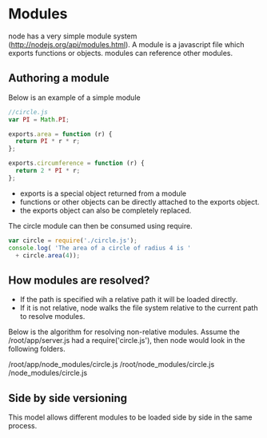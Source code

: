 # Modules
node has a very simple module system (http://nodejs.org/api/modules.html). A module is a javascript file which exports functions or objects. modules can reference other modules.

## Authoring a module
Below is an example of a simple module

```javascript
//circle.js
var PI = Math.PI;

exports.area = function (r) {
  return PI * r * r;
};

exports.circumference = function (r) {
  return 2 * PI * r;
};
```
* exports is a special object returned from a module
* functions or other objects can be directly attached to the exports object.
* the exports object can also be completely replaced.

The circle module can then be consumed using require.

```javascript
var circle = require('./circle.js');
console.log( 'The area of a circle of radius 4 is '
  + circle.area(4));
```

## How modules are resolved?
* If the path is specified wih a relative path it will be loaded directly. 
* If it is not relative, node walks the file system relative to the current path to resolve modules.

Below is the algorithm for resolving non-relative modules. Assume the /root/app/server.js had a require('circle.js'), then node would look in the following folders.

/root/app/node_modules/circle.js
/root/node_modules/circle.js
/node_modules/circle.js

## Side by side versioning
This model allows different modules to be loaded side by side in the same process.


